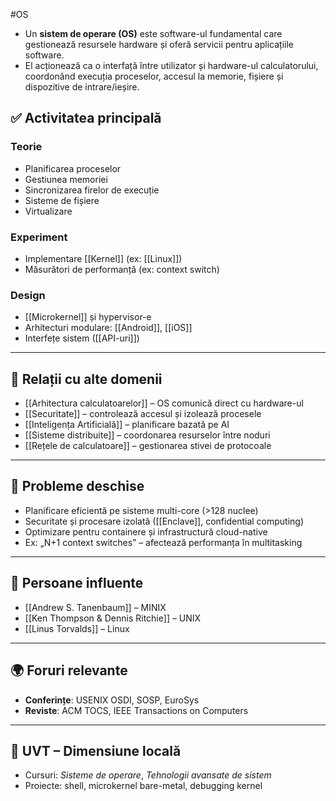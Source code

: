 #OS
- Un **sistem de operare (OS)** este software-ul fundamental care gestionează resursele hardware și oferă servicii pentru aplicațiile software.  
- El acționează ca o interfață între utilizator și hardware-ul calculatorului, coordonând execuția proceselor, accesul la memorie, fișiere și dispozitive de intrare/ieșire.

## ✅ Activitatea principală

### Teorie
- Planificarea proceselor
- Gestiunea memoriei
- Sincronizarea firelor de execuție
- Sisteme de fișiere
- Virtualizare

### Experiment
- Implementare [[Kernel]] (ex: [[Linux]])
- Măsurători de performanță (ex: context switch)

### Design
- [[Microkernel]] și hypervisor-e
- Arhitecturi modulare: [[Android]], [[iOS]]
- Interfețe sistem ([[API-uri]])

---

## 🔄 Relații cu alte domenii

- [[Arhitectura calculatoarelor]] – OS comunică direct cu hardware-ul
- [[Securitate]] – controlează accesul și izolează procesele
- [[Inteligența Artificială]] – planificare bazată pe AI
- [[Sisteme distribuite]] – coordonarea resurselor între noduri
- [[Rețele de calculatoare]] – gestionarea stivei de protocoale

---

## 🧩 Probleme deschise

- Planificare eficientă pe sisteme multi-core (>128 nuclee)
- Securitate și procesare izolată ([[Enclave]], confidential computing)
- Optimizare pentru containere și infrastructură cloud-native
- Ex: „N+1 context switches” – afectează performanța în multitasking

---

## 👤 Persoane influente

- [[Andrew S. Tanenbaum]] – MINIX
- [[Ken Thompson & Dennis Ritchie]] – UNIX
- [[Linus Torvalds]] – Linux

---

## 🌍 Foruri relevante

- **Conferințe**: USENIX OSDI, SOSP, EuroSys
- **Reviste**: ACM TOCS, IEEE Transactions on Computers

---

## 📍 UVT – Dimensiune locală

- Cursuri: *Sisteme de operare*, *Tehnologii avansate de sistem*
- Proiecte: shell, microkernel bare-metal, debugging kernel



